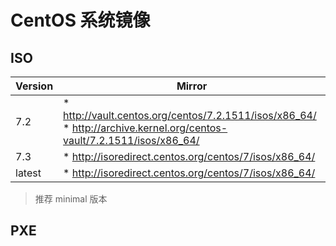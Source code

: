 # CentOS 系统镜像

## ISO

| Version | Mirror                                                                                                                         |
| ------- | ------------------------------------------------------------------------------------------------------------------------------ |
| 7.2     | * <http://vault.centos.org/centos/7.2.1511/isos/x86_64/> <br> * <http://archive.kernel.org/centos-vault/7.2.1511/isos/x86_64/> |
| 7.3     | * <http://isoredirect.centos.org/centos/7/isos/x86_64/>                                                                        |
| latest  | * <http://isoredirect.centos.org/centos/7/isos/x86_64/>                                                                        |

> 推荐 minimal 版本

## PXE